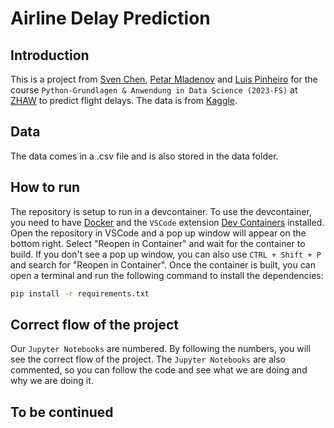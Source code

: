 # Airline Delay Prediction

## Introduction

This is a project from [Sven Chen](https://github.com/Slyfter), [Petar Mladenov](https://github.com/petarzhaw) and [Luis Pinheiro](https://github.com/pinluis) for the course `Python-Grundlagen & Anwendung in Data Science (2023-FS)` at [ZHAW](https://www.zhaw.ch/en/university/) to predict flight delays. The data is from [Kaggle](https://www.kaggle.com/datasets/ulrikthygepedersen/airlines-delay).

## Data

The data comes in a .csv file and is also stored in the data folder.

## How to run

The repository is setup to run in a devcontainer. To use the devcontainer, you need to have [Docker](https://www.docker.com/) and the `VSCode` extension [Dev Containers](https://marketplace.visualstudio.com/items?itemName=ms-vscode-remote.remote-containers) installed. Open the repository in VSCode and a pop up window will appear on the bottom right. Select "Reopen in Container" and wait for the container to build. If you don't see a pop up window, you can also use `CTRL + Shift + P` and search for "Reopen in Container". Once the container is built, you can open a terminal and run the following command to install the dependencies:

```bash
pip install -r requirements.txt
```

## Correct flow of the project

Our `Jupyter Notebooks` are numbered. By following the numbers, you will see the correct flow of the project. The `Jupyter Notebooks` are also commented, so you can follow the code and see what we are doing and why we are doing it.

## To be continued
